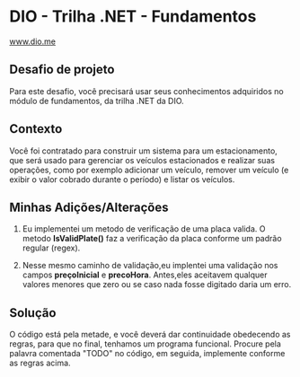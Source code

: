 # DIO - Trilha .NET - Fundamentos
www.dio.me

## Desafio de projeto
Para este desafio, você precisará usar seus conhecimentos adquiridos no módulo de fundamentos, da trilha .NET da DIO.

## Contexto
Você foi contratado para construir um sistema para um estacionamento, que será usado para gerenciar os veículos estacionados e realizar suas operações, como por exemplo adicionar um veículo, remover um veículo (e exibir o valor cobrado durante o período) e listar os veículos.

## Minhas Adições/Alterações
1. Eu implementei um metodo de verificação de uma placa valida. O metodo **IsValidPlate()** faz a verificação da placa conforme um padrão regular (regex).

2. Nesse mesmo caminho de validação,eu implentei uma validação nos campos **preçoInicial** e **precoHora**. Antes,eles aceitavem qualquer valores menores que zero ou se caso nada fosse digitado daria um erro.

## Solução
O código está pela metade, e você deverá dar continuidade obedecendo as regras, para que no final, tenhamos um programa funcional. Procure pela palavra comentada "TODO" no código, em seguida, implemente conforme as regras acima.
